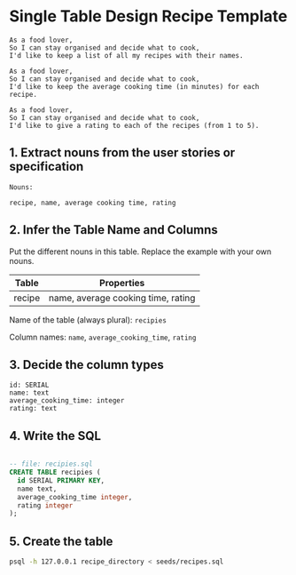 # Single Table Design Recipe Template
```
As a food lover,
So I can stay organised and decide what to cook,
I'd like to keep a list of all my recipes with their names.

As a food lover,
So I can stay organised and decide what to cook,
I'd like to keep the average cooking time (in minutes) for each recipe.

As a food lover,
So I can stay organised and decide what to cook,
I'd like to give a rating to each of the recipes (from 1 to 5).
```

## 1. Extract nouns from the user stories or specification

```
Nouns:

recipe, name, average cooking time, rating
```

## 2. Infer the Table Name and Columns

Put the different nouns in this table. Replace the example with your own nouns.

| Table   | Properties                         |
| ------- | ---------------------------------- |
| recipe  | name, average cooking time, rating |

Name of the table (always plural): `recipies`

Column names: `name`, `average_cooking_time`, `rating`

## 3. Decide the column types
```
id: SERIAL
name: text
average_cooking_time: integer
rating: text
```

## 4. Write the SQL

```sql

-- file: recipies.sql
CREATE TABLE recipies (
  id SERIAL PRIMARY KEY,
  name text,
  average_cooking_time integer,
  rating integer
);

```

## 5. Create the table

```bash
psql -h 127.0.0.1 recipe_directory < seeds/recipes.sql
```
